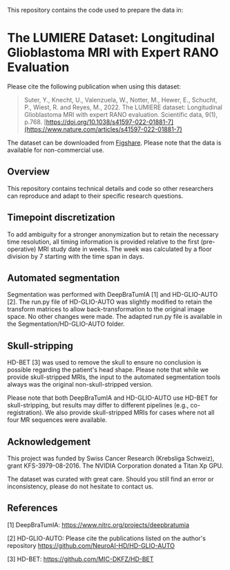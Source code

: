 This repository contains the code used to prepare the data in:

# The LUMIERE Dataset: Longitudinal Glioblastoma MRI with Expert RANO Evaluation

Please cite the following publication when using this dataset:

> Suter, Y., Knecht, U., Valenzuela, W., Notter, M., Hewer, E., Schucht, P., Wiest, R. and Reyes, M., 2022. The LUMIERE dataset: Longitudinal Glioblastoma MRI with expert RANO evaluation. Scientific data, 9(1), p.768. [https://doi.org/10.1038/s41597-022-01881-7](https://www.nature.com/articles/s41597-022-01881-7)

The dataset can be downloaded from [Figshare](https://figshare.com/s/f3f5429e9e9275ad279d). Please note that the data is available for non-commercial use.
## Overview

This repository contains technical details and code so other researchers can reproduce and adapt to their specific research questions.

## Timepoint discretization

To add ambiguity for a stronger anonymization but to retain the necessary time resolution, all timing information is provided relative to the first (pre-operative) MRI study date in weeks. The week was calculated by a floor division by 7 starting with the time span in days.

## Automated segmentation

Segmentation was performed with DeepBraTumIA [1] and HD-GLIO-AUTO [2]. The run.py file of HD-GLIO-AUTO was slightly modified to retain the transform matrices to allow back-transformation to the original image space. No other changes were made. The adapted run.py file is available in the Segmentation/HD-GLIO-AUTO folder.

## Skull-stripping

HD-BET [3] was used to remove the skull to ensure no conclusion is possible regarding the patient's head shape. Please note that while we provide skull-stripped MRIs, the input to the automated segmentation tools always was the original non-skull-stripped version.

Please note that both DeepBraTumIA and HD-GLIO-AUTO use HD-BET for skull-stripping, but results may differ to different pipelines (e.g., co-registration). We also provide skull-stripped MRIs for cases where not all four MR sequences were available.

## Acknowledgement

This project was funded by Swiss Cancer Research (Krebsliga Schweiz), grant KFS-3979-08-2016. The NVIDIA Corporation donated a Titan Xp GPU.



The dataset was curated with great care. Should you still find an error or inconsistency, please do not hesitate to contact us.

## References

[1] DeepBraTumIA: https://www.nitrc.org/projects/deepbratumia

[2] HD-GLIO-AUTO: Please cite the publications listed on the author's repository https://github.com/NeuroAI-HD/HD-GLIO-AUTO

[3] HD-BET: https://github.com/MIC-DKFZ/HD-BET
